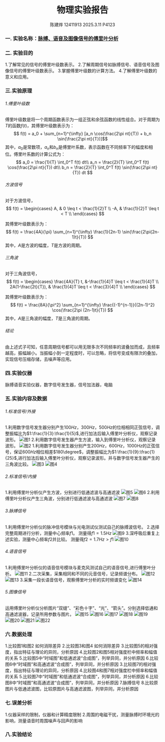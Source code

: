 <!---<style>
.center{
    width:auto;
    display:table;
    margin-left: auto;
    margin-right: auto;
}

</style>--->

# <center>物理实验报告 </center>
 <center>陈建烨 12411913 2025.3.11 P4123</center> <!---这里是姓名栏--->

### 一. 实验名称：<u>脉搏、语音及图像信号的傅里叶分析</u>
<!---课程名称写<u>和</u>之间--->
### 二. 实验目的 
1.了解常见的信号的傅里叶级数表示。
2.了解周期信号如脉搏信号、语音信号及图像信号的傅里叶级数表示。
3.掌握傅里叶级数的计算方法。
4.了解傅里叶级数的意义和应用。
### 三.实验原理
###### 1.傅里叶级数
傅里叶级数是将一个周期函数表示为一组正弦和余弦函数的线性组合。对于周期为$T$的函数$f(t)$，其傅里叶级数表示为：
$$
f(t) = a_0 + \sum_{n=1}^{\infty} [a_n \cos(\frac{2\pi nt}{T}) + b_n \sin(\frac{2\pi nt}{T})]$$
其中，$a_0$是常数项，$a_n$和$b_n$是傅里叶系数，表示函数在不同频率下的幅度和相位。傅里叶系数的计算公式为：
$$
a_0 = \frac{1}{T} \int_0^T f(t) dt\\
a_n = \frac{2}{T} \int_0^T f(t) \cos(\frac{2\pi nt}{T}) dt\\
b_n = \frac{2}{T} \int_0^T f(t) \sin(\frac{2\pi nt}{T}) dt
$$
###### 方波信号
对于方波信号，
$$
f(t) =
\begin{cases}
A, & 0 \leq t < \frac{1}{2}T \\
-A, & \frac{1}{2}T \leq t < T \\
\end{cases}
$$

其傅里叶级数表示为：
$$
f(t) = \frac{4A}{\pi} \sum_{n=1}^{\infty} \frac{1}{2n-1} \sin(\frac{2\pi(2n-1)t}{T})
$$
其中，$A$是方波的幅度，$T$是方波的周期。
###### 三角波
对于三角波信号，
$$
f(t) =
\begin{cases}
\frac{4A}{T} t, &-\frac{1}{4}T \leq t < \frac{1}{4}T \\
2A(1-\frac{2t}{T}), & \frac{1}{4}T \leq t < \frac{3}{4}T \\
\end{cases}
$$

其傅里叶级数表示为：
$$
f(t) = \frac{8A}{\pi^2} \sum_{n=1}^{\infty} \frac{(-1)^{n-1}}{(2n-1)^2} \cos(\frac{2\pi (2n-1)t}{T})
$$
其中，$A$是三角波的幅度，$T$是三角波的周期。
###### 结论
由上述式子可知，任意周期信号都可以用无限多次不同频率的波叠加而成，且频率越高，振幅越小。当振幅小到一定程度时，可以忽略，将信号变成有限次的叠加，实现信号压缩存储，去噪声等应用。

### 四.实验仪器
脉搏语音实验仪器，数字信号发生器，信号加法器，电脑
### 五.实验内容及数据
###### 1.标准信号/外接
1.利用数字信号发生器分别产生$100Hz，300Hz，500Hz$的位相相同正弦信号，调整振幅比为$1:\frac{1}{3}:\frac{1}{5}$,进行加法后输入傅里叶分析仪，观察记录波形。
![图1](.\脉搏\1.PNG)
2.利用数字信号发生器产生方波，输入到傅里叶分析仪，观察记录波形。
![图2](.\脉搏\2.PNG)
1.利用数字信号发生器分别产生$200Hz，600Hz，1000Hz$的正弦信号，保证$600Hz$相位相差$180\degree$，调整振幅比为$1:\frac{1}{9}:\frac{1}{25}$,进行加法后输入傅里叶分析仪，观察记录波形。并与数字信号发生器产生的三角波比较。
![图3](.\脉搏\3.PNG)
![图4](.\脉搏\4.PNG)
###### 2.标准信号/内接
1.利用傅里叶分析仪产生方波，分别进行低通滤波与高通滤波
![图5](.\脉搏\5.PNG)
![图6](.\脉搏\6.PNG)
2.利用傅里叶分析仪产生三角波，分别进行低通滤波与高通滤波
![图7](.\脉搏\7.PNG)
![图8](.\脉搏\8.PNG)
###### 3.脉搏信号
1.利用傅里叶分析仪的脉冲信号模块与光电测试仪测试自己的脉搏波信号。
2.选择完整周期进行分析，测量中心频率$f1$。
测量得$f1=1.5Hz$
![图9](.\脉搏\9.PNG)
3.深呼吸后重复上述实验，测量中心频率$f2$并比较。
测量得$f2=1.7Hz>f1$
![图10](.\脉搏\10.PNG)
###### 4.语音信号
1.利用傅里叶分析仪的语音信号模块与麦克风测试自己的语音信号,进行傅里叶分析。
![图11](.\脉搏\11.PNG)
2.二次采集，采集相同和不同的元音信号，记录频谱分布。
![图12](.\脉搏\12.PNG)
![图13](.\脉搏\13.PNG)
3.采集一段长语音信号，观察傅里叶分析的实时频谱变化
![图14](.\脉搏\14.PNG)
###### 5.图像信号
运用傅里叶分析仪分析图片“双缝”、“彩色十字”、“光”、“箭头”。分别选择低通和高通滤波器，记录所用参数与图片。
![图15](.\脉搏\15.PNG)
![图16](.\脉搏\16.PNG)
![图17](.\脉搏\17.PNG)
![图18](.\脉搏\18.PNG)
![图19](.\脉搏\19.PNG)
![图20](.\脉搏\20.PNG)
![图21](.\脉搏\21.PNG)
![图22](.\脉搏\22.PNG)

### 六.数据处理
1.比较图1和图2 如何消除差异
2.比较图3和图4 如何消除差异
3.比较图5的相对强度，指出特征与理论的异同，分析原因
4.比较图2和图5相对强度栏中频率和幅值的关系
5.比较图5中“时域图”和低通滤波“合成图”，列举异同，并分析原因
6.比较图6中“时域图”和高通滤波“合成图”，列举异同，并分析原因
3.比较图7的相对强度，指出特征与理论的异同，分析原因
4.比较图4和图7相对强度栏中频率和幅值的关系
5.比较图7中“时域图”和低通滤波“合成图”，列举异同，并分析原因
6.比较图8中“时域图”和高通滤波“合成图”，列举异同，并分析原因
7.脉搏信号
8.比较原图片与低通滤波图，比较原图片与高通滤波图，列举异同，并分析原因


### 七.误差分析
1.仪器采样的限制，仪器和计算精度限制
2.周围的电磁干扰，测量脉搏时环境光的影响，测量语音时周围噪声与回声的影响

### 八.实验结论


